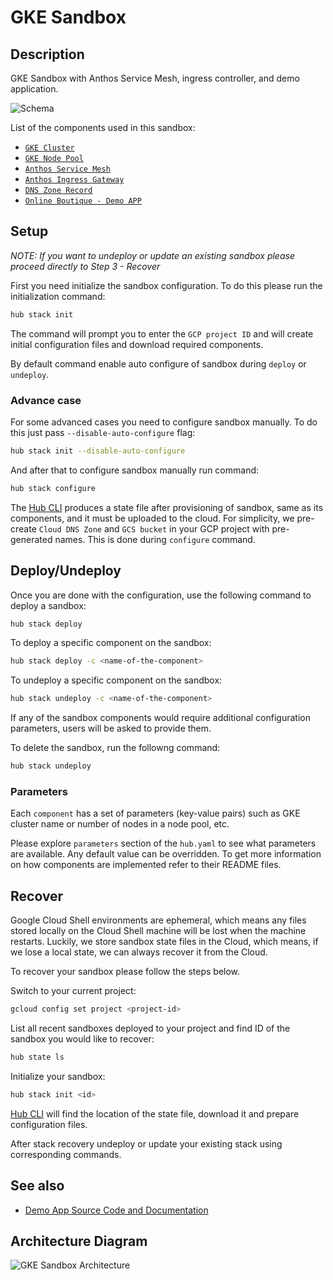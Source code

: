 # GKE Sandbox

## Description

GKE Sandbox with Anthos Service Mesh, ingress controller, and demo application.

![Schema](https://gcp.devops.delivery/images/gke-with-anthos.png)

List of the components used in this sandbox:

* [`GKE Cluster`](https://github.com/agilestacks/google-components/tree/main/gke-gcloud)
* [`GKE Node Pool`](https://github.com/agilestacks/google-components/tree/main/gke-gcloud-node-pool)
* [`Anthos Service Mesh`](https://github.com/agilestacks/google-components/tree/main/anthos-service-mesh)
* [`Anthos Ingress Gateway`](https://github.com/agilestacks/google-components/tree/main/anthos-ingress-gateway)
* [`DNS Zone Record`](https://github.com/agilestacks/google-components/tree/main/dns-zone-record-set)
* [`Online Boutique - Demo APP`](https://github.com/agilestacks/google-components/tree/main/online-boutique-app)

## Setup

*NOTE: If you want to undeploy or update an existing sandbox please proceed directly to Step 3 - Recover*

First you need initialize the sandbox configuration.
To do this please run the initialization command:

```bash
hub stack init
```

The command will prompt you to enter the `GCP project ID` and
will create initial configuration files and download required components.

By default command enable auto configure of sandbox during `deploy` or `undeploy`.

### Advance case

For some advanced cases you need to configure sandbox manually.
To do this just pass `--disable-auto-configure` flag:

```bash
hub stack init --disable-auto-configure
```

And after that to configure sandbox manually run command:

```bash
hub stack configure
```

The [Hub CLI] produces a state file after provisioning of sandbox,
same as its components, and it must be uploaded to the cloud.
For simplicity, we pre-create `Cloud DNS Zone` and `GCS bucket`
in your GCP project with pre-generated names.
This is done during `configure` command.

## Deploy/Undeploy

Once you are done with the configuration, use the following command to deploy a sandbox:

```bash
hub stack deploy
```

To deploy a specific component on the sandbox:

```bash
hub stack deploy -c <name-of-the-component>
```

To undeploy a specific component on the sandbox:

```bash
hub stack undeploy -c <name-of-the-component>
```

If any of the sandbox components would require additional configuration parameters,
users will be asked to provide them.

To delete the sandbox, run the followng command:

```bash
hub stack undeploy
```

### Parameters

Each `component` has a set of parameters (key-value pairs) such as
GKE cluster name or number of nodes in a node pool, etc.

Please explore `parameters` section of the `hub.yaml` to see what parameters are available.
Any default value can be overridden.
To get more information on how components are implemented refer to their README files.

## Recover

Google Cloud Shell environments are ephemeral, which means any files stored locally
on the Cloud Shell machine will be lost when the machine restarts.
Luckily, we store sandbox state files in the Cloud, which means,
if we lose a local state, we can always recover it from the Cloud.

To recover your sandbox please follow the steps below.

Switch to your current project:
```bash
gcloud config set project <project-id>
```

List all recent sandboxes deployed to your project and find ID of the sandbox you would like to recover:
```bash
hub state ls
```

Initialize your sandbox:
```bash
hub stack init <id>
```

[Hub CLI] will find the location of the state file, download it and prepare configuration files.

After stack recovery undeploy or update your existing stack using corresponding commands.

## See also

* [Demo App Source Code and Documentation](https://github.com/GoogleCloudPlatform/microservices-demo/)

## Architecture Diagram

![GKE Sandbox Architecture](https://gcp.devops.delivery/images/gke_asm_diagram.png)

[Hub CLI]: https://superhub.io
